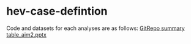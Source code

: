# hev-case-defintion

Code and datasets for each analyses are as follows:
[GitRepo summary table_aim2.pptx](https://github.com/user-attachments/files/21476397/GitRepo.summary.table_aim2.pptx)
